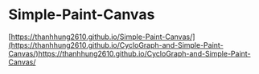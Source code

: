 # Simple-Paint-Canvas
[https://thanhhung2610.github.io/Simple-Paint-Canvas/](https://thanhhung2610.github.io/CycloGraph-and-Simple-Paint-Canvas/)https://thanhhung2610.github.io/CycloGraph-and-Simple-Paint-Canvas/
